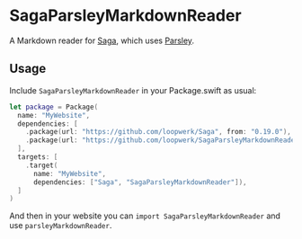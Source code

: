 # SagaParsleyMarkdownReader

A Markdown reader for [Saga](https://github.com/loopwerk/Saga), which uses [Parsley](https://github.com/loopwerk/Parsley).

## Usage
Include `SagaParsleyMarkdownReader` in your Package.swift as usual:

``` swift
let package = Package(
  name: "MyWebsite",
  dependencies: [
    .package(url: "https://github.com/loopwerk/Saga", from: "0.19.0"),
    .package(url: "https://github.com/loopwerk/SagaParsleyMarkdownReader", from: "0.4.0"),
  ],
  targets: [
    .target(
      name: "MyWebsite",
      dependencies: ["Saga", "SagaParsleyMarkdownReader"]),
  ]
)
```

And then in your website you can `import SagaParsleyMarkdownReader` and use `parsleyMarkdownReader`.
